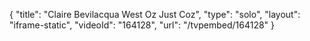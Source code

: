 {
    "title": "Claire Bevilacqua West Oz Just Coz",
    "type": "solo",
    "layout": "iframe-static",
    "videoId": "164128",
    "url": "\/tvpembed\/164128"
}